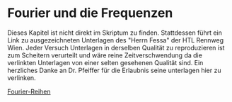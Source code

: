 # Fourier und die Frequenzen
Dieses Kapitel ist nicht direkt im Skriptum zu finden. Stattdessen führt ein Link zu ausgezeichneten Unterlagen des "Herrn Fessa" der HTL Rennweg Wien. Jeder Versuch Unterlagen in derselben Qualität zu reproduzieren ist zum Scheitern verurteilt und wäre reine Zeitverschwendung da die verlinkten Unterlagen von einer selten gesehenen Qualität sind. 
Ein herzliches Danke an Dr. Pfeiffer für die Erlaubnis seine unterlagen hier zu verlinken.

[Fourier-Reihen](https://herrfessa.com/2018/01/17/fourier-reihen-teil-1-addition-rotierender-zeiger/)